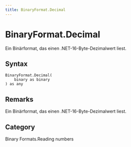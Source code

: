 ```yaml
---
title: BinaryFormat.Decimal
---
```


# BinaryFormat.Decimal


Ein Binärformat, das einen .NET-16-Byte-Dezimalwert liest.


## Syntax

```powerquery
BinaryFormat.Decimal(
    binary as binary
) as any
```


## Remarks

Ein Binärformat, das einen .NET-16-Byte-Dezimalwert liest.



## Category
Binary Formats.Reading numbers
